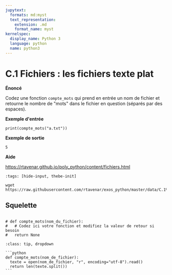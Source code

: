 ```yaml
---
jupytext:
  formats: md:myst
  text_representation:
    extension: .md
    format_name: myst
kernelspec:
  display_name: Python 3
  language: python
  name: python3
---
```


# C.1 Fichiers : les fichiers texte plat

**Énoncé**

Codez une fonction `compte_mots` qui prend en entrée un nom de fichier et retourne le nombre de "mots" dans le fichier en question (séparés par des espaces).

**Exemple d'entrée**

```
print(compte_mots("a.txt"))
```

**Exemple de sortie**

```
5
```

**Aide**

https://rtavenar.github.io/poly_python/content/fichiers.html

```{code-cell} bash
:tags: [hide-input, thebe-init]

wget https://raw.githubusercontent.com/rtavenar/exos_python/master/data/C.1%20Fichiers%20%3A%20les%20fichiers%20texte%20plat/a.txt
```

## Squelette

```{code-cell} ipython3

# def compte_mots(nom_du_fichier):
#   # Codez ici votre fonction et modifiez la valeur de retour si besoin
#   return None
```

````{admonition} Cliquez ici pour voir la solution
:class: tip, dropdown

```python
def compte_mots(nom_de_fichier):
  texte = open(nom_de_fichier, "r", encoding="utf-8").read()
  return len(texte.split())
```
````
